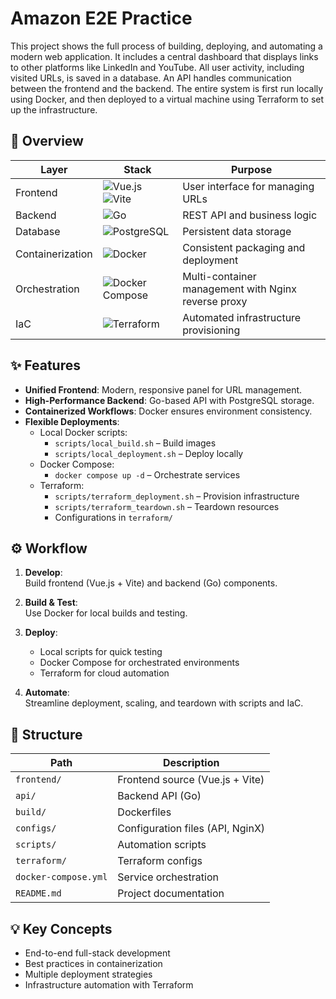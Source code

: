 # Amazon E2E Practice

This project shows the full process of building, deploying, and automating a modern web application. It includes a central dashboard that displays links to other platforms like LinkedIn and YouTube. All user activity, including visited URLs, is saved in a database. An API handles communication between the frontend and the backend. The entire system is first run locally using Docker, and then deployed to a virtual machine using Terraform to set up the infrastructure.

## 🚀 Overview

| Layer            | Stack                                                                 | Purpose                                              |
|------------------|----------------------------------------------------------------------|------------------------------------------------------|
| Frontend         | ![Vue.js](https://img.shields.io/badge/Vue.js-35495E?logo=vue.js&logoColor=4FC08D) ![Vite](https://img.shields.io/badge/Vite-646CFF?logo=vite&logoColor=FFD62E) | User interface for managing URLs                     |
| Backend          | ![Go](https://img.shields.io/badge/Go-00ADD8?logo=go&logoColor=white) | REST API and business logic                          |
| Database         | ![PostgreSQL](https://img.shields.io/badge/PostgreSQL-4169E1?logo=postgresql&logoColor=white) | Persistent data storage                              |
| Containerization | ![Docker](https://img.shields.io/badge/Docker-2496ED?logo=docker&logoColor=white) | Consistent packaging and deployment                  |
| Orchestration    | ![Docker Compose](https://img.shields.io/badge/Docker%20Compose-000000?logo=docker&logoColor=2496ED) | Multi-container management with Nginx reverse proxy  |
| IaC              | ![Terraform](https://img.shields.io/badge/Terraform-7B42BC?logo=terraform&logoColor=white) | Automated infrastructure provisioning                |

## ✨ Features

- **Unified Frontend**: Modern, responsive panel for URL management.
- **High-Performance Backend**: Go-based API with PostgreSQL storage.
- **Containerized Workflows**: Docker ensures environment consistency.
- **Flexible Deployments**:
    - Local Docker scripts:  
        - `scripts/local_build.sh` – Build images  
        - `scripts/local_deployment.sh` – Deploy locally
    - Docker Compose:  
        - `docker compose up -d` – Orchestrate services
    - Terraform:  
        - `scripts/terraform_deployment.sh` – Provision infrastructure  
        - `scripts/terraform_teardown.sh` – Teardown resources  
        - Configurations in `terraform/`

## ⚙️ Workflow

1. **Develop**:  
     Build frontend (Vue.js + Vite) and backend (Go) components.

2. **Build & Test**:  
     Use Docker for local builds and testing.

3. **Deploy**:  
     - Local scripts for quick testing
     - Docker Compose for orchestrated environments
     - Terraform for cloud automation

4. **Automate**:  
     Streamline deployment, scaling, and teardown with scripts and IaC.

## 📂 Structure

| Path                  | Description                                 |
|-----------------------|---------------------------------------------|
| `frontend/`           | Frontend source (Vue.js + Vite)             |
| `api/`                | Backend API (Go)                            |
| `build/`              | Dockerfiles                                 |
| `configs/`            | Configuration files (API, NginX)            |
| `scripts/`            | Automation scripts                          |
| `terraform/`          | Terraform configs                           |
| `docker-compose.yml`  | Service orchestration                       |
| `README.md`           | Project documentation                       |

## 💡 Key Concepts

- End-to-end full-stack development
- Best practices in containerization
- Multiple deployment strategies
- Infrastructure automation with Terraform
